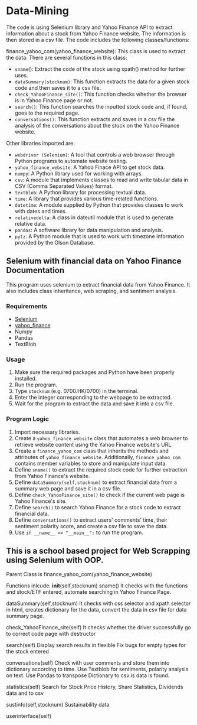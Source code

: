 # Data-Mining
The code is using Selenium library and Yahoo Finance API to extract information about a stock from Yahoo Finance website. The information is then stored in a csv file. The code includes the following classes/functions:

finance_yahoo_com(yahoo_finance_website): This class is used to extract the data. There are several functions in this class:

* `sname`(): Extract the code of the stock using xpath() method for further uses.
* `dataSummary(stocknum)`: This function extracts the data for a given stock code and then saves it to a csv file.
* `check_YahooFinance_site()`: This function checks whether the browser is in Yahoo Finance page or not.
* `search()`: This function searches the inputted stock code and, if found, goes to the required page.
* `conversations()`: This function extracts and saves in a csv file the analysis of the conversations about the stock on the Yahoo Finance website.


Other libraries imported are:

* `webdriver (Selenium)`: A tool that controls a web browser through Python programs to automate website testing.
* `yahoo_finance_website`: A Yahoo Finace API to get stock data.
* `numpy`: A Python library used for working with arrays.
* `csv`: A module that implements classes to read and write tabular data in CSV (Comma Separated Values) format.
* `textblob`: A Python library for processing textual data.
* `time`: A library that provides various time-related functions.
* `datetime`: A module supplied by Python that provides classes to work with dates and times.
* `relativedelta`: A class in dateutil module that is used to generate relative data.
* `pandas`: A software library for data manipulation and analysis.
* `pytz`: A Python module that is used to work with timezone information provided by the Olson Database.


## Selenium with financial data on Yahoo Finance Documentation

This program uses selenium to extract financial data from Yahoo Finance. It also includes class inheritance, web scraping, and sentiment analysis.

### Requirements
* [Selenium](https://selenium-python.readthedocs.io/)
* [yahoo_finance](https://pypi.org/project/yahoo-finance/)
* Numpy
* Pandas
* TextBlob

### Usage
1. Make sure the required packages and Python have been properly installed.
2. Run the program.
3. Type `stocknum` (e.g. 0700.HK/0700) in the terminal.
4. Enter the integer corresponding to the webpage to be extracted.
5. Wait for the program to extract the data and save it into a csv file.

### Program Logic
1. Import necessary libraries.
2. Create a `yahoo_finance_website` class that automates a web browser to retrieve website content using the Yahoo Finance website's URL.
3. Create a `finance_yahoo_com` class that inherits the methods and attributes of `yahoo_finance_website`. Additionally, `finance_yahoo_com` contains member variables to store and manipulate input data.
4. Define `sname()` to extract the required stock code for further extraction from Yahoo Finance's website.
5. Define `dataSummary(self,stocknum)` to extract financial data from a summary web page and save it in a csv file.
6. Define `check_YahooFinance_site()` to check if the current web page is Yahoo Finance's site.
7. Define `search()` to search Yahoo Finance for a stock code to extract financial data.
8. Define `conversations()` to extract users' comments' time, their sentiment polarity score, and create a csv file to save the data.
9. Use `if __name__ == "__main__":` to run the program.




## This is a school based project for Web Scrapping using Selenium with OOP.



Parent Class is finance_yahoo_com(yahoo_finance_website)

Functions inlcude:
__init__(self,stocknum) 
sname()
It checks with the functions and stock/ETF entered, automate searching in Yahoo Finance Page.

dataSummary(self,stocknum)
It checks with css selector and xpath selector in html, creates dictionary for the data, convert the data in csv file for data summary page.

check_YahooFinance_site(self)
It checks whether the driver successfully go to correct code page with destructor


search(self)
Display search results in flexible 
Fix bugs for empty types for the stock entered

conversations(self)
Check with user comments and store them into dictionary according to time.
Use Textblob for sentiments, polarity analysis on text.
Use Pandas to transpose Dictionary to csv is data is found.


statistics(self)
Search for Stock Price History, Share Statistics, Dividends data and to csv

sustinfo(self,stocknum)
Sustainability data

userinterface(self)


